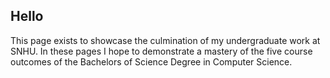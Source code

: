 ## Hello
This page exists to showcase the culmination of my undergraduate work at SNHU. In these pages I hope to demonstrate a mastery of the five course outcomes of the Bachelors of Science Degree in Computer Science.
